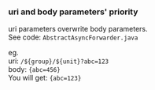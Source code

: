 ### uri and body parameters' priority
uri parameters overwrite body parameters.  
See code: `AbstractAsyncForwarder.java`

eg.   
uri: `/${group}/${unit}?abc=123`  
body: `{abc=456}`  
You will get: `{abc=123}`  
